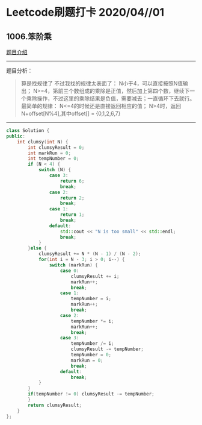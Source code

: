 # Leetcode刷题打卡 2020/04//01
## 1006.笨阶乘
[题目介绍](https://leetcode-cn.com/problems/clumsy-factorial/)

***
题目分析：
> 算是找规律了 不过我找的规律太表面了： N小于4，可以直接按照N值输出； N>=4，第前三个数组成的乘除是正值，然后加上第四个数，继续下一个乘除操作，不过这里的乘除结果是负值，需要减去；一直循环下去就行。 最简单的规律： N<=4的时候还是直接返回相应的值； N>4时，返回N+offset[N%4],其中offset[] = {0,1,2,6,7}
***

```cpp
class Solution {
public:
    int clumsy(int N) {
        int clumsyResult = 0;
        int markRun = 0;
        int tempNumber = 0;
        if (N < 4) {
            switch (N) {
                case 3:
                    return 6;
                    break;
                case 2:
                    return 2;
                    break;
                case 1:
                    return 1;
                    break;
                default:
                    std::cout << "N is too small" << std::endl;
                    break;
            }
        }else {
            clumsyResult += N * (N - 1) / (N - 2);
            for(int i = N - 3; i > 0; i--) {
                switch (markRun) {
                    case 0:
                        clumsyResult += i;
                        markRun++;
                        break;
                    case 1:
                        tempNumber = i;
                        markRun++;
                        break;
                    case 2:
                        tempNumber *= i;
                        markRun++;
                        break;
                    case 3:
                        tempNumber /= i;
                        clumsyResult -= tempNumber;
                        tempNumber = 0;
                        markRun = 0;
                        break;
                    default:
                        break;
            }
        }
        if(tempNumber != 0) clumsyResult -= tempNumber;
        }
        return clumsyResult;
    }
};
```
